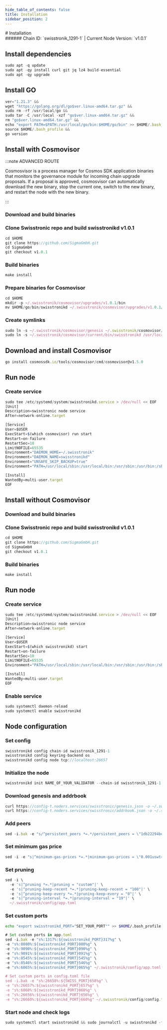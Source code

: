 ```yaml
---
hide_table_of_contents: false
title: Installation
sidebar_position: 2
---
```


<div class="h1-with-icon icon-swisstronic">
# Installation
</div>
###### Chain ID: `swisstronik_1291-1` | Current Node Version: `v1.0.1`

## Install dependencies

```js
sudo apt -q update
sudo apt -qy install curl git jq lz4 build-essential
sudo apt -qy upgrade
```

## Install GO
```js
ver="1.21.3" &&
wget "https://golang.org/dl/go$ver.linux-amd64.tar.gz" &&
sudo rm -rf /usr/local/go &&
sudo tar -C /usr/local -xzf "go$ver.linux-amd64.tar.gz" &&
rm "go$ver.linux-amd64.tar.gz" &&
echo "export PATH=$PATH:/usr/local/go/bin:$HOME/go/bin" >> $HOME/.bash_profile &&
source $HOME/.bash_profile &&
go version
```

## Install with Cosmovisor
:::note ADVANCED ROUTE

Cosmosvisor is a process manager for Cosmos SDK application binaries that monitors the governance module for incoming chain upgrade proposals. If a proposal is approved, cosmosvisor can automatically download the new binary, stop the current one, switch to the new binary, and restart the node with the new binary.

:::
### Download and build binaries
### Clone Swisstronic repo and build swisstronikd v1.0.1
```js
cd $HOME
git clone https://github.com/SigmaGmbH.git
cd SigmaGmbH
git checkout v1.0.1
```

### Build binaries
```js
make install
```
### Prepare binaries for Cosmovisor
```js
cd $HOME
mkdir -p ~/.swisstronik/cosmovisor/upgrades/v1.0.1/bin
mv $HOME/go/bin/swisstronikd ~/.swisstronik/cosmovisor/upgrades/v1.0.1/bin/
```

### Create symlinks
```js
sudo ln -s ~/.swisstronik/cosmovisor/genesis ~/.swisstronik/cosmovisor/current -f
sudo ln -s ~/.swisstronik/cosmovisor/current/bin/swisstronikd /usr/local/bin/swisstronikd -f
```

## Download and install Cosmovisor
```js
go install cosmossdk.io/tools/cosmovisor/cmd/cosmovisor@v1.5.0
```

## Run node
### Create service
```js
sudo tee /etc/systemd/system/swisstronikd.service > /dev/null << EOF
[Unit]
Description=swisstronic node service
After=network-online.target

[Service]
User=$USER
ExecStart=$(which cosmovisor) run start
Restart=on-failure
RestartSec=10
LimitNOFILE=65535
Environment="DAEMON_HOME=~/.swisstronik"
Environment="DAEMON_NAME=swisstronikd"
Environment="UNSAFE_SKIP_BACKUP=true"
Environment="PATH=/usr/local/sbin:/usr/local/bin:/usr/sbin:/usr/bin:/sbin:/bin:/usr/games:/usr/local/games:/snap/bin:~/.swisstronik/cosmovisor/current/bin"

[Install]
WantedBy=multi-user.target
EOF
```

## Install without Cosmovisor

### Download and build binaries
### Clone Swisstronic repo and build swisstronikd v1.0.1
```js
cd $HOME
git clone https://github.com/SigmaGmbH.git
cd SigmaGmbH
git checkout v1.0.1
```

### Build binaries
```js
make install
```

## Run node
### Create service
```js
sudo tee /etc/systemd/system/swisstronikd.service > /dev/null << EOF
[Unit]
Description=swisstronic node service
After=network-online.target

[Service]
User=$USER
ExecStart=$(which swisstronikd) start
Restart=on-failure
RestartSec=10
LimitNOFILE=65535
Environment="PATH=/usr/local/sbin:/usr/local/bin:/usr/sbin:/usr/bin:/sbin:/bin:/usr/games:/usr/local/games:/snap/bin"

[Install]
WantedBy=multi-user.target
EOF
```

### Enable service
```js
sudo systemctl daemon-reload
sudo systemctl enable swisstronikd
```

## Node configuration
### Set config
```js
swisstronikd config chain-id swisstronik_1291-1
swisstronikd config keyring-backend os
swisstronikd config node tcp://localhost:26657
```

### Initialize the node
```js
swisstronikd init NAME_OF_YOUR_VALIDATOR --chain-id swisstronik_1291-1
```

### Download genesis and addrbook
```js
curl https://config-t.noders.services/swisstronic/genesis.json -o ~/.swisstronik/config/genesis.json
curl https://config-t.noders.services/swisstronic/addrbook.json -o ~/.swisstronik/config/addrbook.json
```
### Add peers
```js
sed -i.bak -e "s/^persistent_peers *=.*/persistent_peers = \"1db22294bec0fd095eaa4a3f2381aef5105b538c@swisstronik-t-rpc.noders.services:26656\"/" ~/.swisstronik/config/config.toml
```

### Set minimum gas price
```js
sed -i -e "s|^minimum-gas-prices *=.*|minimum-gas-prices = \"0.001uswtr\"|" ~/.swisstronik/config/app.toml
```
### Set pruning
```js
sed -i \
  -e 's|^pruning *=.*|pruning = "custom"|' \
  -e 's|^pruning-keep-recent *=.*|pruning-keep-recent = "100"|' \
  -e 's|^pruning-keep-every *=.*|pruning-keep-every = "0"|' \
  -e 's|^pruning-interval *=.*|pruning-interval = "19"|' \
  ~/.swisstronik/config/app.toml
```

### Set custom ports

```bash
echo "export swisstronikd_PORT="SET_YOUR_PORT"" >> $HOME/.bash_profile
```

```js
# Set custom ports in app.toml
sed -i.bak -e "s%:1317%:${swisstronikd_PORT}317%g" \
-e "s%:8080%:${swisstronikd_PORT}080%g" \
-e "s%:9090%:${swisstronikd_PORT}090%g" \
-e "s%:9091%:${swisstronikd_PORT}091%g" \
-e "s%:8545%:${swisstronikd_PORT}545%g" \
-e "s%:8546%:${swisstronikd_PORT}546%g" \
-e "s%:6065%:${swisstronikd_PORT}065%g" ~/.swisstronik/config/app.toml

# Set custom ports in config.toml file
sed -i.bak -e "s%:26658%:${SWISS_PORT}658%g" \
-e "s%:26657%:${swisstronikd_PORT}657%g" \
-e "s%:6060%:${swisstronikd_PORT}060%g" \
-e "s%:26656%:${swisstronikd_PORT}656%g" \
-e "s%:26660%:${swisstronikd_PORT}660%g" ~/.swisstronik/config/config.toml
```

### Start node and check logs
```js
sudo systemctl start swisstronikd && sudo journalctl -u swisstronikd -f --no-hostname -o cat
```
